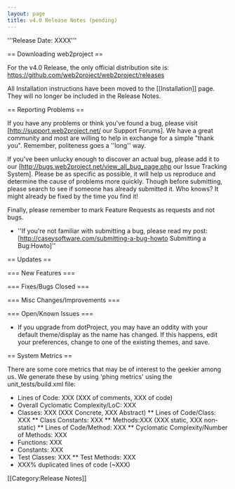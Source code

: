 ```yaml
---
layout: page
title: v4.0 Release Notes (pending)
---
```


'''Release Date: XXXX'''

== Downloading web2project ==

For the v4.0 Release, the only official distribution site is: https://github.com/web2project/web2project/releases

All Installation instructions have been moved to the [[Installation]] page. They will no longer be included in the Release Notes.

== Reporting Problems ==

If you have any problems or think you've found a bug, please visit [http://support.web2project.net/ our Support Forums]. We have a great community and most are willing to help in exchange for a simple "thank you". Remember, politeness goes a ''long'' way.

If you've been unlucky enough to discover an actual bug, please add it to our [http://bugs.web2project.net/view_all_bug_page.php our Issue Tracking System]. Please be as specific as possible, it will help us reproduce and determine the cause of problems more quickly. Though before submitting, please search to see if someone has already submitted it. Who knows? It might already be fixed by the time you find it!

Finally, please remember to mark Feature Requests as requests and not bugs.

*  ''If you're not familiar with submitting a bug, please read my post: [http://caseysoftware.com/submitting-a-bug-howto Submitting a Bug:Howto]''

== Updates ==

=== New Features ===


=== Fixes/Bugs Closed ===


=== Misc Changes/Improvements ===



=== Open/Known Issues ===

*  If you upgrade from dotProject, you may have an oddity with your default theme/display as the name has changed.  If this happens, edit your preferences, change to one of the existing themes, and save.

== System Metrics ==

There are some core metrics that may be of interest to the geekier among us. We generate these by using 'phing metrics' using the unit_tests/build.xml file:

*  Lines of Code: XXX (XXX of comments, XXX of code)
*  Overall Cyclomatic Complexity/LoC: XXX
*  Classes: XXX (XXX Concrete, XXX Abstract)
**  Lines of Code/Class: XXX
**  Class Constants: XXX
**  Methods:XXX (XXX static, XXX non-static)
**  Lines of Code/Method: XXX
**  Cyclomatic Complexity/Number of Methods: XXX
*  Functions: XXX
*  Constants: XXX
* Test Classes: XXX
**  Test Methods: XXX
*  XXX% duplicated lines of code (~XXX)

[[Category:Release Notes]]